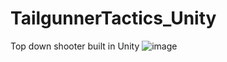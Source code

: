 # TailgunnerTactics_Unity
Top down shooter built in Unity
![image](https://github.com/user-attachments/assets/0bfb7b40-8383-4729-8ac0-54a2ed8692b1)
